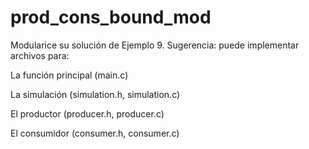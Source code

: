# prod_cons_bound_mod
Modularice su solución de Ejemplo 9. Sugerencia: puede implementar 
archivos para:

La función principal (main.c)

La simulación (simulation.h, simulation.c)

El productor (producer.h, producer.c)

El consumidor (consumer.h, consumer.c)